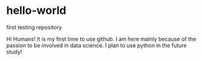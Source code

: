 # hello-world
first testing repository

Hi Humans!
It is my first time to use github. I am here mainly because of the passion to be involved in data science.
I plan to use python in the future study!
